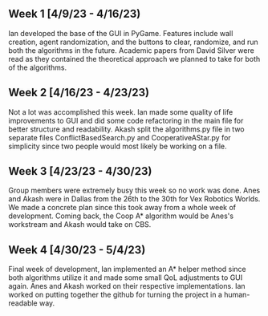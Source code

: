 ## Week 1 [4/9/23 - 4/16/23)

Ian developed the base of the GUI in PyGame. Features include wall creation, agent randomization, and the buttons to clear, randomize, and run both the algorithms in the future. Academic papers from David Silver were read as they contained the theoretical approach we planned to take for both of the algorithms.

## Week 2 [4/16/23 - 4/23/23)

Not a lot was accomplished this week. Ian made some quality of life improvements to GUI and did some code refactoring in the main file for better structure and readability. Akash split the algorithms.py file in two separate files ConflictBasedSearch.py and CooperativeAStar.py for simplicity since two people would most likely be working on a file.

## Week 3 [4/23/23 - 4/30/23)

Group members were extremely busy this week so no work was done. Anes and Akash were in Dallas from the 26th to the 30th for Vex Robotics Worlds. We made a concrete plan since this took away from a whole week of development. Coming back, the Coop A* algorithm would be Anes's workstream and Akash would take on CBS.

## Week 4 [4/30/23 - 5/4/23)

Final week of development, Ian implemented an A* helper method since both algorithms utilize it and made some small QoL adjustments to GUI again. Anes and Akash worked on their respective implementations. Ian worked on putting together the github for turning the project in a human-readable way.
